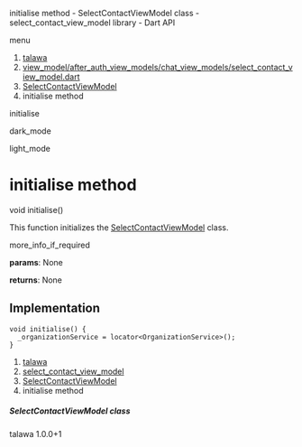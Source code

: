 




initialise method - SelectContactViewModel class - select\_contact\_view\_model library - Dart API







menu

1. [talawa](../../index.html)
2. [view\_model/after\_auth\_view\_models/chat\_view\_models/select\_contact\_view\_model.dart](../../view_model_after_auth_view_models_chat_view_models_select_contact_view_model/view_model_after_auth_view_models_chat_view_models_select_contact_view_model-library.html)
3. [SelectContactViewModel](../../view_model_after_auth_view_models_chat_view_models_select_contact_view_model/SelectContactViewModel-class.html)
4. initialise method

initialise


dark\_mode

light\_mode




# initialise method


void
initialise()

This function initializes the [SelectContactViewModel](../../view_model_after_auth_view_models_chat_view_models_select_contact_view_model/SelectContactViewModel-class.html) class.

more\_info\_if\_required

**params**:
None

**returns**:
None


## Implementation

```
void initialise() {
  _organizationService = locator<OrganizationService>();
}
```

 


1. [talawa](../../index.html)
2. [select\_contact\_view\_model](../../view_model_after_auth_view_models_chat_view_models_select_contact_view_model/view_model_after_auth_view_models_chat_view_models_select_contact_view_model-library.html)
3. [SelectContactViewModel](../../view_model_after_auth_view_models_chat_view_models_select_contact_view_model/SelectContactViewModel-class.html)
4. initialise method

##### SelectContactViewModel class





talawa
1.0.0+1






